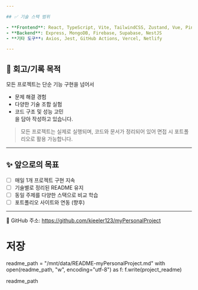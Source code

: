 ```yaml
---

## ✅ 기술 스택 범위

- **Frontend**: React, TypeScript, Vite, TailwindCSS, Zustand, Vue, Pinia, Next.js
- **Backend**: Express, MongoDB, Firebase, Supabase, NestJS
- **기타 도구**: Axios, Jest, GitHub Actions, Vercel, Netlify

---
```


## 💬 회고/기록 목적

모든 프로젝트는 단순 기능 구현을 넘어서

- 문제 해결 경험
- 다양한 기술 조합 실험
- 코드 구조 및 성능 고민  
  을 담아 작성하고 있습니다.

> 모든 프로젝트는 실제로 실행되며, 코드와 문서가 정리되어 있어 면접 시 포트폴리오로 활용 가능합니다.

---

## ✨ 앞으로의 목표

- [ ] 매일 1개 프로젝트 구현 지속
- [ ] 기술별로 정리된 README 유지
- [ ] 동일 주제를 다양한 스택으로 비교 학습
- [ ] 포트폴리오 사이트와 연동 (향후)

---

📌 GitHub 주소: https://github.com/kieeler123/myPersonalProject

# 저장

readme_path = "/mnt/data/README-myPersonalProject.md"
with open(readme_path, "w", encoding="utf-8") as f:
f.write(project_readme)

readme_path
